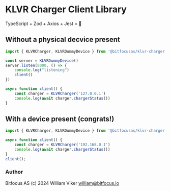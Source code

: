 # KLVR Charger Client Library

TypeScript + Zod + Axios + Jest = 🚀

## Without a physical decvice present

```typescript
import { KLVRCharger, KLVRDummyDevice } from '@bitfocusas/klvr-charger'

const server = KLVRDummyDevice()
server.listen(8000, () => {
    console.log("listening")
    client()
})

async function client() {
    const charger = KLVRCharger('127.0.0.1')
    console.log(await charger.chargerStatus())
}
```

## With a device present (congrats!)

```typescript
import { KLVRCharger, KLVRDummyDevice } from '@bitfocusas/klvr-charger'

async function client() {
    const charger = KLVRCharger('192.168.0.1')
    console.log(await charger.chargerStatus())
}
client();
```

### Author

Bitfocus AS (c) 2024
William Viker <william@bitfocus.io>
